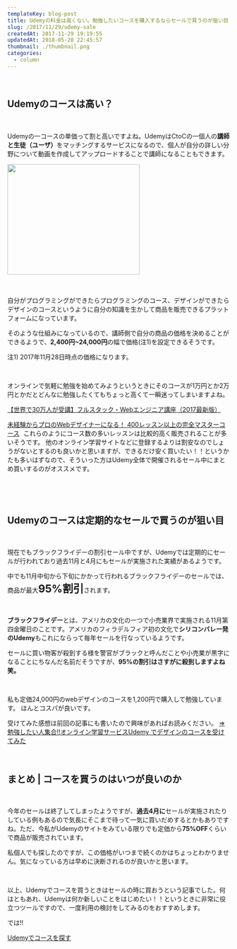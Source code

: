 ```yaml
---
templateKey: blog-post
title: Udemyの料金は高くない。勉強したいコースを購入するならセールで買うのが狙い目！！
slug: /2017/11/29/udemy-sale
createdAt: 2017-11-29 19:19:55
updatedAt: 2018-05-20 22:45:57
thumbnail: ./thumbnail.png
categories:
  - column
---
```


&nbsp;
<h2 class="chapter">Udemyのコースは高い？</h2>
&nbsp;

Udemyの一コースの単価って割と高いですよね。UdemyはCtoCの一個人の<strong>講師と生徒（ユーザ）</strong>をマッチングするサービスになるので、個人が自分の詳しい分野について動画を作成してアップロードすることで講師になることもできます。


<a href="https://px.a8.net/svt/ejp?a8mat=2TVGOQ+BH6WX6+3L4M+6DRLT" target="_blank" rel="nofollow">
<img border="0" width="300" height="250" alt="" src="https://www22.a8.net/svt/bgt?aid=171109178694&wid=004&eno=01&mid=s00000016735001072000&mc=1"></a>
<img border="0" width="1" height="1" src="https://www16.a8.net/0.gif?a8mat=2TVGOQ+BH6WX6+3L4M+6DRLT" alt="">

&nbsp;

自分がプログラミングができたらプログラミングのコース、デザインができたらデザインのコースというように自分の知識を生かして商品を販売できるプラットフォームになっています。

そのような仕組みになっているので、講師側で自分の商品の価格を決めることができるようで、<strong>2,400円~24,000円</strong>の幅で価格(注1)を設定できるそうです。

注1) 2017年11月28日時点の価格になります。

&nbsp;

オンラインで気軽に勉強を始めてみようというときにそのコースが1万円とか2万円とかだとどんなに勉強したくてもちょっと高くて一瞬迷ってしまいますよね。

<a href="https://px.a8.net/svt/ejp?a8mat=2TVGOQ+BH6WX6+3L4M+BW8O2&amp;a8ejpredirect=https%3A%2F%2Fwww.udemy.com%2Fcompleteweb2_jp%2F%23instructor-1" target="_blank" rel="”nofollow” noopener">【世界で30万人が受講】フルスタック・Webエンジニア講座（2017最新版）</a>
<img src="https://www12.a8.net/0.gif?a8mat=2TVGOQ+BH6WX6+3L4M+BW8O2" alt="" height="1" border="0″ width=" />

<a href="https://px.a8.net/svt/ejp?a8mat=2TVGOQ+BH6WX6+3L4M+BW8O2&amp;a8ejpredirect=https%3A%2F%2Fwww.udemy.com%2Fweb-design-master%2Flearn%2Fv4%2Foverview" target="_blank" rel="nofollow noopener">未経験からプロのWebデザイナーになる！ 400レッスン以上の完全マスターコース</a>
<img src="https://www10.a8.net/0.gif?a8mat=2TVGOQ+BH6WX6+3L4M+BW8O2" alt="" width="1" height="1" border="0" />
これらのようにコース数の多いレッスンは比較的高く販売されることが多いそうです。
他のオンライン学習サイトなどに登録するよりは割安なのでしょうがないとするのも良いかと思いますが、できるだけ安く買いたい！！というかたも多いはずなので、そういった方はUdemy全体で開催されるセール中にまとめ買いするのがオススメです。

&nbsp;

<div class="after-intro"></div>

&nbsp;
<h2 class="chapter">Udemyのコースは定期的なセールで買うのが狙い目</h2>
&nbsp;

現在でもブラックフライデーの割引セール中ですが、Udemyでは定期的にセールが行われており過去11月と4月にもセールが実施された実績があるようです。

中でも11月中旬から下旬にかかって行われるブラックフライデーのセールでは、商品が最大<strong style="font-size: 1.5rem;">95%割引</strong>されます。

&nbsp;

<strong>ブラックフライデー</strong>とは、アメリカの文化の一つで小売業界で実施される11月第四金曜日のことです。アメリカのフィラデルフィア初の文化で<strong>シリコンバレー発のUdemy</strong>もこれにならって毎年セールを行なっているようです。

セールに買い物客が殺到する様を警官がブラックと呼んだことや小売業が黒字になることにちなんだ名前だそうですが、<strong>95%の割引はさすがに殺到しますよね笑。</strong>

&nbsp;

私も定価24,000円のwebデザインのコースを1,200円で購入して勉強しています。
ほんとコスパが良いです。

受けてみた感想は前回の記事にも書いたので興味があればお読みください。
<a href="https://ver-1-0.net/2017/11/12/e-learning-udemy/">=>勉強したい人集合!!オンライン学習サービスUdemy でデザインのコースを受けてみた</a>

&nbsp;
<h2 class="chapter">まとめ | コースを買うのはいつが良いのか</h2>
&nbsp;

今年のセールは終了してしまったようですが、<strong>過去4月に</strong>セールが実施されたりしている例もあるので気長にそこまで待って一気に買いだめするとかもありですね。ただ、今私がUdemyのサイトをみている限りでも定価から<strong>75%OFF</strong>くらいで商品が販売されています。

私個人でも探したのですが、この価格がいつまで続くのかはちょっとわかりません。気になっている方は早めに決断されるのが良いかと思います。

&nbsp;

以上、Udemyでコースを買うときはセールの時に買おうという記事でした。何はともあれ、Udemyは何か新しいことをはじめたい！！というときに非常に役立つツールですので、一度利用の検討をしてみるのをおすすめします。

では!!

<a class="btn btn-large" href="https://px.a8.net/svt/ejp?a8mat=2TVGOQ+BH6WX6+3L4M+BW8O2&amp;a8ejpredirect=https%3A%2F%2Fwww.udemy.com%2F" target="_blank" rel="nofollow noopener">Udemyでコースを探す</a>
<img src="https://www14.a8.net/0.gif?a8mat=2TVGOQ+BH6WX6+3L4M+BW8O2" alt="" width="1" height="1" border="0" />
<div class="after-article"></div>
